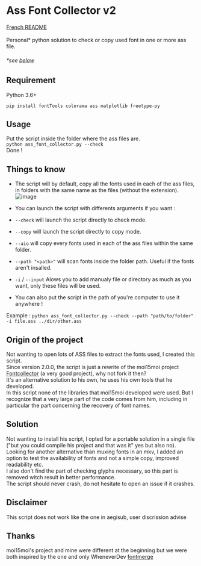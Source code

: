 # Ass Font Collector v2

[French README](https://github.com/Hqndler/AssFontCollector/blob/main/README.fr.md)<br><br>
Personal* python solution to check or copy used font in one or more ass file.
###### *see [below](https://github.com/Hqndler/AssFontCollector#origin-of-the-project)

## Requirement 

Python 3.6+ 
```
pip install fontTools colorama ass matplotlib freetype-py
```

## Usage

Put the script inside the folder where the ass files are.<br>
`python ass_font_collector.py --check`<br>
Done !

## Things to know
- The script will by default, copy all the fonts used in each of the ass files, in folders with the same name as the files (without the extension).<br>
![image](https://github.com/Hqndler/AssFontCollector/assets/69089935/407948cc-c13f-41d0-b782-f93d104a94cd)

- You can launch the script with differents arguments if you want :
- `--check` will launch the script directly to check mode.<br>
- `--copy` will launch the script directly to copy mode.<br>
- `--aio` will copy every fonts used in each of the ass files within the same folder.<br>
- `--path "<path>"` will scan fonts inside the folder path. Useful if the fonts aren't insalled.<br>
- `-i` / `--input` Alows you to add manualy file or directory as much as you want, only these files will be used.<br>
- You can also put the script in the path of you're computer to use it anywhere !

Example : `python ass_font_collector.py --check --path "path/to/folder" -i file.ass ../dir/other.ass`

## Origin of the project

Not wanting to open lots of ASS files to extract the fonts used, I created this script.<br>
Since version 2.0.0, the script is just a rewrite of the moi15moi project [Fontcollector](https://github.com/moi15moi/FontCollector) (a very good project), why not fork it then? <br>
It's an alternative solution to his own, he uses his own tools that he developed.<br>
In this script none of the libraries that moi15moi developed were used. But I recognize that a very large part of the code comes from him, including in particular the part concerning the recovery of font names.<br>

## Solution

Not wanting to install his script, I opted for a portable solution in a single file ("but you could compile his project and that was it" yes but also no). Looking for another alternative than muxing fonts in an mkv, I added an option to test the availability of fonts and not a simple copy, improved readability etc.<br>
I also don't find the part of checking glyphs necessary, so this part is removed witch result in better performance.<br>
The script should never crash, do not hesitate to open an issue if it crashes.<br>

## Disclaimer

This script does not work like the one in aegisub, user discrission advise

## Thanks
moi15moi's project and mine were different at the beginning but we were both inspired by the one and only WheneverDev [fontmerge](https://github.com/WheneverDev/fontmerge)
